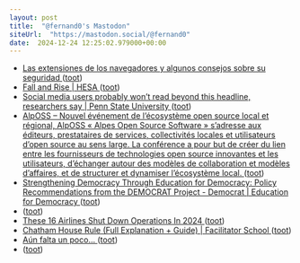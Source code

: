 ```yaml
---
layout: post
title:  "@fernand0's Mastodon"
siteUrl:  "https://mastodon.social/@fernand0"
date:  2024-12-24 12:25:02.979000+00:00
---
```

*  [Las extensiones de los navegadores y algunos consejos sobre su seguridad ](http://fernand0.github.io//ataques-extensiones-navegador) ([toot](https://mastodon.social/@fernand0/113707784792834901))
*  [Fall and Rise \| HESA ](https://higheredstrategy.com/fall-and-rise) ([toot](https://mastodon.social/@fernand0/113707755408828409))
*  [Social media users probably won’t read beyond this headline, researchers say \| Penn State University ](https://www.psu.edu/news/research/story/social-media-users-probably-wont-read-beyond-headline-researchers-sa) ([toot](https://mastodon.social/@fernand0/113707571047783095))
*  [AlpOSS – Nouvel événement de l’écosystème open source local et régional, AlpOSS « Alpes Open Source Software » s’adresse aux éditeurs, prestataires de services, collectivités locales et utilisateurs d’open source au sens large. La conférence a pour but de créer du lien entre les fournisseurs de technologies open source innovantes et les utilisateurs, d’échanger autour des modèles de collaboration et modèles d’affaires, et de structurer et dynamiser l’écosystème local. ](https://alposs.fr) ([toot](https://mastodon.social/@fernand0/113707245922920596))
*  [Strengthening Democracy Through Education for Democracy: Policy Recommendations from the DEMOCRAT Project - Democrat \| Education for Democracy ](https://democrat-horizon.eu/education-for-democracy-policy-recommendations) ([toot](https://mastodon.social/@fernand0/113707181715505668))
*  [ ](https://mastodon.social/@Canalbaobab) ([toot](https://mastodon.social/@fernand0/113706739375254048))
*  [These 16 Airlines Shut Down Operations In 2024 ](https://www.gatechecked.com/airlines-shut-down-operations-2024-986) ([toot](https://mastodon.social/@fernand0/113706142272062911))
*  [Chatham House Rule (Full Explanation + Guide) \| Facilitator School ](https://www.facilitator.school/blog/chatham-house-rul) ([toot](https://mastodon.social/@fernand0/113705515888762322))
*  [Aún falta un poco… ](https://avecesunafoto.wordpress.com/2024/12/23/aun-falta-un-poco) ([toot](https://mastodon.social/@fernand0/113705396622714765))
*  [ ](https://mastodon.social/@Canalbaobab) ([toot](https://mastodon.social/@fernand0/113703738643497742))
